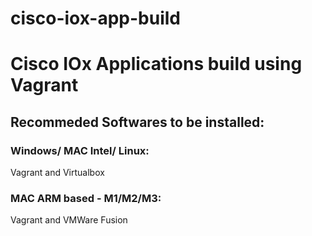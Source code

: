 # cisco-iox-app-build

# Cisco IOx Applications build using Vagrant

## Recommeded Softwares to be installed: 

### Windows/ MAC Intel/ Linux: 
Vagrant and Virtualbox 

### MAC ARM based - M1/M2/M3:
Vagrant and VMWare Fusion 

